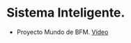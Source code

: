# Sistema Inteligente.

- Proyecto Mundo de BFM. [Vídeo](https://www.youtube.com/watch?v=P_ROM_m7lho)
